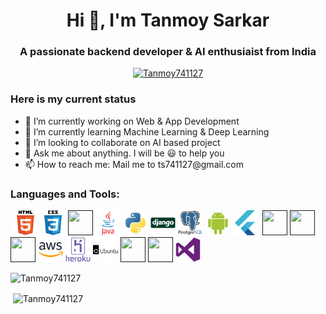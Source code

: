 
<h1 align="center">Hi 👋, I'm Tanmoy Sarkar</h1>
<h3 align="center">A passionate backend developer & AI enthusiaist from India</h3>

<p align="center"> <a href="https://github.com/ryo-ma/github-profile-trophy"><img src="https://github-profile-trophy.vercel.app/?username=Tanmoy741127" alt="Tanmoy741127" /></a> </p>

<h3 align="left">Here is my current status</h3>
<ul>
<li>🔭 I’m currently working on Web & App Development</li>
<li>🌱 I’m currently learning Machine Learning & Deep Learning </li>
<li>👯 I’m looking to collaborate on AI based project</li>
<li>💬 Ask me about anything. I will be 😃 to help you</li>
<li>📫 How to reach me: Mail me to ts741127@gmail.com</li>
</ul>
<h3 align="left">Languages and Tools:</h3>
<p align="left">
  <a href="" target="_blank"><img src="https://upload.wikimedia.org/wikipedia/commons/thumb/8/87/Arduino_Logo.svg/1280px-Arduino_Logo.svg.png" alt="" width="auto" height="40"></a>
  <a href="" target="_blank"><img src="https://github.com/devicons/devicon/blob/master/icons/html5/html5-original-wordmark.svg" alt="" width="40" height="40"></a>
  <a href="" target="_blank"><img src="https://github.com/devicons/devicon/blob/master/icons/css3/css3-original-wordmark.svg" alt="" width="40" height="40"></a>
  <a href="" target="_blank"><img src="https://devicons.github.io/devicon/devicon.git/icons/bootstrap/bootstrap-plain.svg" alt="" width="40" height="40"></a>
  <a href="" target="_blank"><img src="https://github.com/devicons/devicon/blob/master/icons/java/java-original-wordmark.svg" alt="java" width="40" height="40"></a>
  <a href="" target="_blank"><img src="https://github.com/devicons/devicon/blob/master/icons/python/python-original.svg" alt="" width="40" height="40"></a>
  <a href="" target="_blank"><img src="https://github.com/devicons/devicon/blob/master/icons/django/django-original.svg" alt="" width="40" height="40"></a>
  <a href="" target="_blank"><img src="https://github.com/devicons/devicon/blob/master/icons/postgresql/postgresql-original-wordmark.svg" alt="" width="40" height="40"></a>
  <a href="" target="_blank"><img src="https://github.com/devicons/devicon/blob/master/icons/android/android-original.svg" alt="" width="40" height="40"></a>
  <a href="" target="_blank"><img src="https://github.com/devicons/devicon/blob/master/icons/flutter/flutter-original.svg" alt="" width="40" height="40"></a>
  <a href="" target="_blank"><img src="https://upload.wikimedia.org/wikipedia/commons/thumb/3/31/NumPy_logo_2020.svg/1280px-NumPy_logo_2020.svg.png" alt="" width="auto" height="40"></a>
  <a href="" target="_blank"><img src="https://numfocus.org/wp-content/uploads/2016/07/pandas-logo-300.png" alt="" width="40" height="40"></a>
  <a href="" target="_blank"><img src="https://upload.wikimedia.org/wikipedia/commons/thumb/3/32/OpenCV_Logo_with_text_svg_version.svg/1200px-OpenCV_Logo_with_text_svg_version.svg.png" alt="" width="40" height="40"></a>
  <a href="" target="_blank"><img src="https://upload.wikimedia.org/wikipedia/commons/thumb/2/2d/Tensorflow_logo.svg/957px-Tensorflow_logo.svg.png" alt="" width="40" height="40"></a>
  <a href="" target="_blank"><img src="https://github.com/devicons/devicon/blob/master/icons/amazonwebservices/amazonwebservices-original-wordmark.svg" alt="" width="auto" height="40"></a>
  <a href="" target="_blank"><img src="https://github.com/devicons/devicon/blob/master/icons/heroku/heroku-original-wordmark.svg" alt="" width="40" height="40"></a>
  <a href="" target="_blank"><img src="https://github.com/devicons/devicon/blob/master/icons/ubuntu/ubuntu-plain-wordmark.svg" alt="" width="40" height="40"></a>
  <a href="" target="_blank"><img src="https://devicons.github.io/devicon/devicon.git/icons/linux/linux-original.svg" alt="" width="40" height="40"></a>
  <a href="" target="_blank"><img src="https://www.vectorlogo.zone/logos/git-scm/git-scm-icon.svg" alt="" width="40" height="40"></a>
  <a href="" target="_blank"><img src="https://github.com/devicons/devicon/blob/master/icons/visualstudio/visualstudio-plain.svg" alt="" width="40" height="40"></a>
</p>

<p><img align="left" src="https://github-readme-stats.vercel.app/api/top-langs?username=Tanmoy741127&show_icons=true&locale=en&layout=compact" alt="Tanmoy741127" /></p>
<br>
<p>&nbsp;<img align="center" src="https://github-readme-stats.vercel.app/api?username=Tanmoy741127&show_icons=true&locale=en" alt="Tanmoy741127" /></p>

